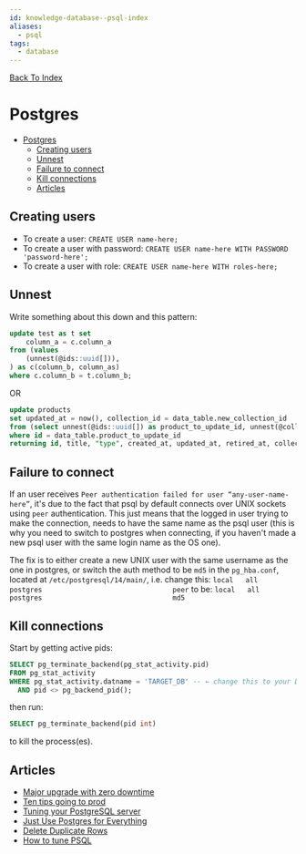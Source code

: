 ```yaml
---
id: knowledge-database--psql-index
aliases:
  - psql
tags:
  - database
---
```


[Back To Index](/knowledge-database/index.md)

# Postgres

<!--toc:start-->
- [Postgres](#postgres)
  - [Creating users](#creating-users)
  - [Unnest](#unnest)
  - [Failure to connect](#failure-to-connect)
  - [Kill connections](#kill-connections)
  - [Articles](#articles)
<!--toc:end-->

## Creating users
  - To create a user: `CREATE USER name-here;`
  - To create a user with password: `CREATE USER name-here WITH PASSWORD 'password-here';`
  - To create a user with role: `CREATE USER name-here WITH roles-here;`

## Unnest
Write something about this down and this pattern:
```sql 
update test as t set
    column_a = c.column_a
from (values
    (unnest(@ids::uuid[])),
) as c(column_b, column_as) 
where c.column_b = t.column_b;
```
OR
```sql 
update products 
set updated_at = now(), collection_id = data_table.new_collection_id
from (select unnest(@ids::uuid[]) as product_to_update_id, unnest(@collection_ids::uuid[]) as new_collection_id) as data_table
where id = data_table.product_to_update_id
returning id, title, "type", created_at, updated_at, retired_at, collection_id, market_id, is_configurable_pack, top_level_collection_id;
```

## Failure to connect
If an user receives `Peer authentication failed for user “any-user-name-here”`, it's due to the fact that
psql by default connects over UNIX sockets using `peer` authentication. This just means that the logged in user
trying to make the connection, needs to have the same name as the psql user (this is why you need to switch to
postgres when connecting, if you haven't made a new psql user with the same login name as the OS one).

The fix is to either create a new UNIX user with the same username as the one in postgres, or switch the auth
method to be `md5` in the `pg_hba.conf`, located at `/etc/postgresql/14/main/`, i.e. change this:
`local   all             postgres                                peer` 
to be:
`local   all             postgres                                md5`

## Kill connections
Start by getting active pids:
```sql 
SELECT pg_terminate_backend(pg_stat_activity.pid)
FROM pg_stat_activity
WHERE pg_stat_activity.datname = 'TARGET_DB' -- ← change this to your DB
  AND pid <> pg_backend_pid();
```
then run:
```sql 
SELECT pg_terminate_backend(pid int)
```
to kill the process(es).

## Articles
- [Major upgrade with zero downtime](https://www.instantdb.com/essays/pg_upgrade)
- [Ten tips going to prod](https://severalnines.com/blog/ten-tips-going-production-postgresql/)
- [Tuning your PostgreSQL server](https://wiki.postgresql.org/wiki/Tuning_Your_PostgreSQL_Server) 
- [Just Use Postgres for Everything](https://www.amazingcto.com/postgres-for-everything/)
- [Delete Duplicate Rows](https://sqlfordevs.com/delete-duplicate-rows)
- [How to tune PSQL](https://pgtune.leopard.in.ua/#/)
